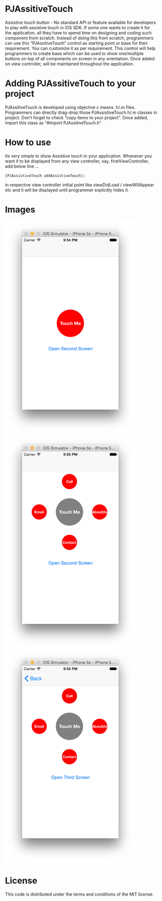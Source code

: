 # PJAssitiveTouch
Assistive touch button - No standard API or feature available for developers to play with assistive touch in iOS SDK. If some one wants to create it for the application, all they have to spend time on designing and coding such component from scratch. Instead of doing this from scratch, programmers can use this “PJAssitiveTouch” control as starting point or base for their requirement. You can customize it as per requirement. This control will help programmers to create base which can be used to show one/multiple buttons on top of all components on screen in any orientation.  Once added on view controller, will be maintained throughout the application.

# Adding PJAssitiveTouch to your project
PJAssitiveTouch is developed using objective c means .h/.m files. Programmers can directly drag-drop those PJAssistiveTouch.h/.m classes in project. Don’t forget to check “copy items to your project”.  Once added, import this class as “#import PJAssitiveTouch.h”

# How to use
Its very simple to show Assistive touch in your application. Whenever you want it to be displayed from any view controller, say, firstViewController, add below line …
```
[PJAssistiveTouch addAssistiveTouch];
```
in respective view controller initial point like viewDidLoad / viewWillAppear etc and it will be displayed until programmer explicitly hides it.

# Images
![alt text](Screenshots/1.png "")
![alt text](Screenshots/2.png "")
![alt text](Screenshots/3.png "")

# License
This code is distributed under the terms and conditions of the MIT license.
